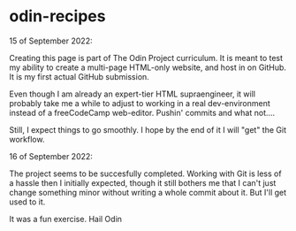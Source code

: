 # odin-recipes
15 of September 2022:

Creating this page is part of The Odin Project curriculum. It is meant to test my ability to create a multi-page HTML-only website, and host in on GitHub. It is my first actual GitHub submission.

Even though I am already an expert-tier HTML supraengineer, it will probably take me a while to adjust to working in a real dev-environment instead of a freeCodeCamp web-editor. Pushin' commits and what not....

Still, I expect things to go smoothly. I hope by the end of it I will "get" the Git workflow.


16 of September 2022:

The project seems to be succesfully completed. Working with Git is less of a hassle then I initially expected, though it still bothers me that I can't just change something minor without writing a whole commit about it. But I'll get used to it.

It was a fun exercise. Hail Odin